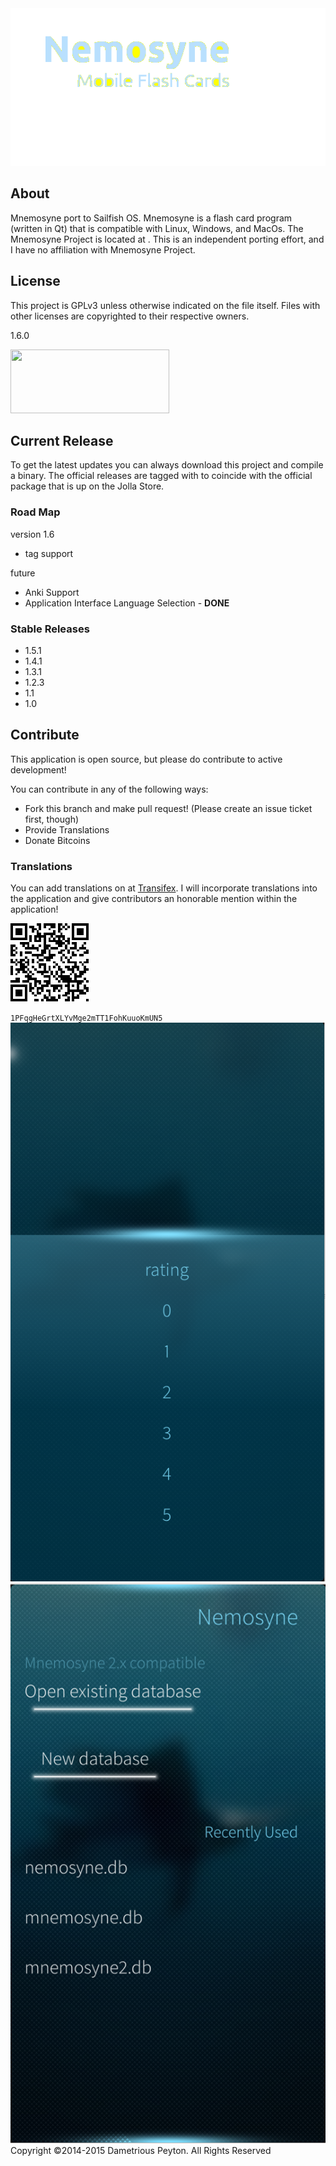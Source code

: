 <img src="store/cover.png" />

<h2>About</h2>
Mnemosyne port to Sailfish OS. Mnemosyne is a flash card program (written in Qt) that is compatible with Linux, Windows, and MacOs. The Mnemosyne Project is located at <a href="http://http://mnemosyne-proj.org/"></a>. This is an independent porting effort, and I have no affiliation with Mnemosyne Project.

<h2>License</h2>

This project is GPLv3 unless otherwise indicated on the file itself. Files with other licenses are copyrighted to their respective owners.
<p>
1.6.0
<p>
<img src="http://www.gnu.org/graphics/gplv3-127x51.png" width="254" height="102" />

<h2>Current Release</h2>
To get the latest updates you can always download this project and compile a binary. The official releases are tagged with to coincide with the official package that is up on the Jolla Store.

<h3>Road Map</h3>
version 1.6
<ul>
  <li>tag support</li>
</ul>
future
<ul>
  <li>Anki Support</li>
  <li>Application Interface Language Selection - <strong>DONE</strong></li>
</ul>

<h3>Stable Releases</h3>
<ul>
  <li>1.5.1</li>
  <li>1.4.1</li>
  <li>1.3.1</li>
  <li>1.2.3</li>
  <li>1.1</li>
  <li>1.0</li>
</ul>

<h2>Contribute</h2>

This application is open source,  but please do contribute to active development!
<p>
You can contribute in any of the following ways:
<ul>
<li>Fork this branch and make pull request! (Please create an issue ticket first, though)
<li>Provide Translations
<li>Donate Bitcoins
</ul>

<h3>Translations</h3>
<p>
You can add translations on at <a href="https://www.transifex.com/projects/p/harbour-nemosyne/">Transifex</a>. I will incorporate translations into the application and give contributors an honorable mention within the application!

<p>
<img src="bitcoinaddy.png" />
<p>
<code>1PFqgHeGrtXLYvMge2mTT1FohKuuoKmUN5</code>

<img src="store/snapshot2.png" />

<img src="store/snapshot3.png" />


<br>
Copyright ©2014-2015 Dametrious Peyton. All Rights Reserved
